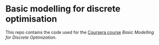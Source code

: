 # Basic modelling for discrete optimisation

This repo contains the code used for the [Coursera course](https://www.coursera.org/learn/basic-modeling) _Basic Modelling for Discrete Optimization_.